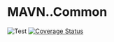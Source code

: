 # MAVN..Common

![Test](https://github.com/OpenMAVN/MAVN.Common/workflows/test/badge.svg)
[![Coverage Status](https://coveralls.io/repos/github/OpenMAVN/MAVN.Common/badge.svg?branch=master)](https://coveralls.io/github/OpenMAVN/MAVN.Common?branch=master)